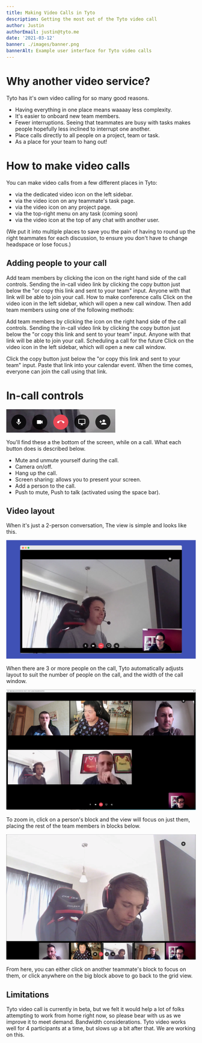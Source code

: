 ```yaml
---
title: Making Video Calls in Tyto
description: Getting the most out of the Tyto video call
author: Justin
authorEmail: justin@tyto.me
date: '2021-03-12'
banner: ./images/banner.png
bannerAlt: Example user interface for Tyto video calls
---
```


# Why another video service?

Tyto has it's own video calling for so many good reasons.

-   Having everything in one place means waaaay less complexity.
-   It's easier to onboard new team members.
-   Fewer interruptions. Seeing that teammates are busy with tasks makes people hopefully less inclined to interrupt one another.
-   Place calls directly to all people on a project, team or task.
-   As a place for your team to hang out!

# How to make video calls

You can make video calls from a few different places in Tyto:

-   via the dedicated video icon on the left sidebar.
-   via the video icon on any teammate's task page.
-   via the video icon on any project page.
-   via the top-right menu on any task (coming soon)
-   via the video icon at the top of any chat with another user.

(We put it into multiple places to save you the pain of having to round up the right teammates for each discussion, to ensure you don't have to change headspace or lose focus.)

## Adding people to your call

Add team members by clicking the icon on the right hand side of the call controls.
Sending the in-call video link by clicking the copy button just below the "or copy this link and sent to your team" input. Anyone with that link will be able to join your call.
How to make conference calls
Click on the video icon in the left sidebar, which will open a new call window. Then add team members using one of the following methods:

Add team members by clicking the icon on the right hand side of the call controls.
Sending the in-call video link by clicking the copy button just below the "or copy this link and sent to your team" input. Anyone with that link will be able to join your call.
Scheduling a call for the future
Click on the video icon in the left sidebar, which will open a new call window.

Click the copy button just below the "or copy this link and sent to your team" input.
Paste that link into your calendar event. When the time comes, everyone can join the call using that link.

# In-call controls

![alt text](./images/call-controls.png 'Call controls')

You'll find these a the bottom of the screen, while on a call. What each button does is described below.

-   Mute and unmute yourself during the call.
-   Camera on/off.
-   Hang up the call.
-   Screen sharing: allows you to present your screen.
-   Add a person to the call.
-   Push to mute, Push to talk (activated using the space bar).

## Video layout

When it's just a 2-person conversation, The view is simple and looks like this.

![two people smiling at each other on a video call. how weird.](./images/call-layout-two-person.png '2-person video layout')

When there are 3 or more people on the call, Tyto automatically adjusts layout to suit the number of people on the call, and the width of the call window.

![lots of people smiling at eachother on a video call. how exponentially weird.](./images/call-layout-many-person.png 'many-person video layout')

To zoom in, click on a person's block and the view will focus on just them, placing the rest of the team members in blocks below.

![the call layout, focused on just one person. everyone else in small rectangular prison cells below](./images/call-layout-focused.png 'focused video layout')

From here, you can either click on another teammate's block to focus on them, or click anywhere on the big block above to go back to the grid view.

## Limitations

Tyto video call is currently in beta, but we felt it would help a lot of folks attempting to work from home right now, so please bear with us as we improve it to meet demand.
Bandwidth considerations. Tyto video works well for 4 participants at a time, but slows up a bit after that. We are working on this.
